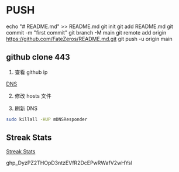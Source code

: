 # PUSH

echo "# README.md" >> README.md
git init
git add README.md
git commit -m "first commit"
git branch -M main
git remote add origin https://github.com/FateZeros/README.md.git
git push -u origin main

## github clone 443

1. 查看 github ip

[DNS](https://tool.chinaz.com/dns)

2. 修改 hosts 文件

3. 刷新 DNS

```bash
sudo killall -HUP mDNSResponder
```


## Streak Stats

[Streak Stats](https://github-readme-streak-stats.herokuapp.com/demo/)

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
